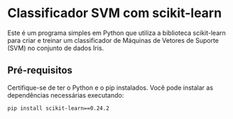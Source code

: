 # Classificador SVM com scikit-learn

Este é um programa simples em Python que utiliza a biblioteca scikit-learn para criar e treinar um classificador de Máquinas de Vetores de Suporte (SVM) no conjunto de dados Iris.

## Pré-requisitos

Certifique-se de ter o Python e o pip instalados. Você pode instalar as dependências necessárias executando:

```bash
pip install scikit-learn==0.24.2
